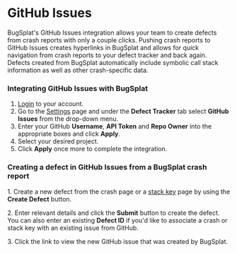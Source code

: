 # GitHub Issues

BugSplat's GitHub Issues integration allows your team to create defects from crash reports with only a couple clicks. Pushing crash reports to GitHub Issues creates hyperlinks in BugSplat and allows for quick navigation from crash reports to your defect tracker and back again. Defects created from BugSplat automatically include symbolic call stack information as well as other crash-specific data.

### Integrating GitHub Issues with BugSplat

1. [Login](https://app.bugsplat.com/auth0/login) to your account.
2. Go to the [Settings](https://app.bugsplat.com/v2/settings/database/integrations#defect-trackers) page and under the **Defect Tracker** tab select **GitHub Issues** from the drop-down menu.
3. Enter your GitHub **Username**, **API Token** and **Repo Owner** into the appropriate boxes and click **Apply**.
4. Select your desired project.
5. Click **Apply** once more to complete the integration.

### Creating a defect in GitHub Issues from a BugSplat crash report

1\. Create a new defect from the crash page or a [stack key](../../../../education/bugsplat-terminology.md#stack-key) page by using the **Create Defect** button.

2\. Enter relevant details and click the **Submit** button to create the defect. You can also enter an existing **Defect ID** if you'd like to associate a crash or stack key with an existing issue from GitHub.

3\. Click the link to view the new GitHub issue that was created by BugSplat.
